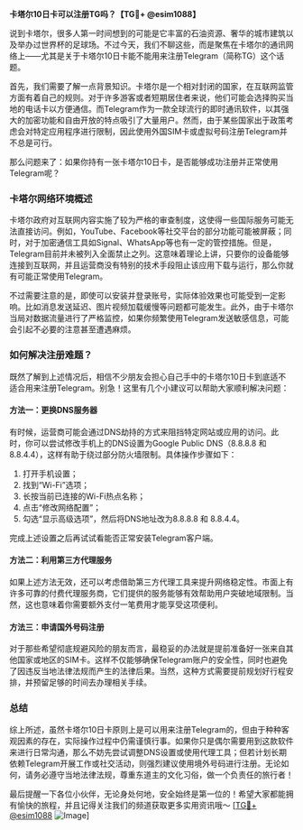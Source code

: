 **卡塔尔10日卡可以注册TG吗？【TG💪+ @esim1088】**

说到卡塔尔，很多人第一时间想到的可能是它丰富的石油资源、奢华的城市建筑以及举办过世界杯的足球场。不过今天，我们不聊这些，而是聚焦在卡塔尔的通讯网络上——尤其是关于卡塔尔10日卡能不能用来注册Telegram（简称TG）这个话题。

首先，我们需要了解一点背景知识。卡塔尔是一个相对封闭的国家，在互联网监管方面有着自己的规则。对于许多游客或者短期居住者来说，他们可能会选择购买当地的电话卡以方便通信。而Telegram作为一款全球流行的即时通讯软件，以其强大的加密功能和自由开放的特点吸引了大量用户。然而，由于某些国家出于政策考虑会对特定应用程序进行限制，因此使用外国SIM卡或虚拟号码注册Telegram并不总是可行。

那么问题来了：如果你持有一张卡塔尔10日卡，是否能够成功注册并正常使用Telegram呢？

### 卡塔尔网络环境概述

卡塔尔政府对互联网内容实施了较为严格的审查制度，这使得一些国际服务可能无法直接访问。例如，YouTube、Facebook等社交平台的部分功能可能被屏蔽；同时，对于加密通信工具如Signal、WhatsApp等也有一定的管控措施。但是，Telegram目前并未被列入全面禁止之列。这意味着理论上讲，只要你的设备能够连接到互联网，并且运营商没有特别的技术手段阻止该应用下载与运行，那么你就有可能正常使用Telegram。

不过需要注意的是，即使可以安装并登录账号，实际体验效果也可能受到一定影响。比如消息发送延迟、图片视频加载缓慢等问题都可能发生。此外，由于卡塔尔当局对数据流量进行了严格监控，如果你频繁使用Telegram发送敏感信息，可能会引起不必要的注意甚至遭遇麻烦。

### 如何解决注册难题？

既然了解到上述情况后，相信不少朋友会担心自己手中的卡塔尔10日卡到底适不适合用来注册Telegram。别急！这里有几个小建议可以帮助大家顺利解决问题：

#### 方法一：更换DNS服务器
有时候，运营商可能会通过DNS劫持的方式来阻挡特定网站或应用的访问。此时，你可以尝试修改手机上的DNS设置为Google Public DNS（8.8.8.8 和 8.8.4.4），这样有助于绕过部分防火墙限制。具体操作步骤如下：
1. 打开手机设置；
2. 找到“Wi-Fi”选项；
3. 长按当前已连接的Wi-Fi热点名称；
4. 点击“修改网络配置”；
5. 勾选“显示高级选项”，然后将DNS地址改为8.8.8.8 和 8.8.4.4。

完成上述设置之后再试试看能否正常安装Telegram客户端。

#### 方法二：利用第三方代理服务
如果上述方法无效，还可以考虑借助第三方代理工具来提升网络稳定性。市面上有许多可靠的付费代理服务商，它们提供的服务能够有效帮助用户突破地域限制。当然，这也意味着你需要额外支付一笔费用才能享受这项便利。

#### 方法三：申请国外号码注册
对于那些希望彻底规避风险的朋友而言，最稳妥的办法就是提前准备好一张来自其他国家或地区的SIM卡。这样不仅能够确保Telegram账户的安全性，同时也避免了因违反当地法律法规而产生的法律后果。当然，这种方式需要提前规划好行程安排，并预留足够的时间去办理相关手续。

### 总结

综上所述，虽然卡塔尔10日卡原则上是可以用来注册Telegram的，但由于种种客观因素的存在，实际操作过程中仍需谨慎行事。如果你只是偶尔需要用到这款软件来进行日常沟通，那么不妨先尝试调整DNS设置或使用代理工具；但若计划长期依赖Telegram开展工作或社交活动，则强烈建议使用境外号码进行注册。无论如何，请务必遵守当地法律法规，尊重东道主的文化习俗，做一个负责任的旅行者！

最后提醒一下各位小伙伴，无论身处何地，安全始终是第一位的！希望大家都能拥有愉快的旅程，并且记得关注我们的频道获取更多实用资讯哦～ [[TG💪+ @esim1088](https://t.me/s/esim1088) ![Image](https://i.postimg.cc/4NQfJmqS/Snipaste-2025-05-13-00-14-12.png)]